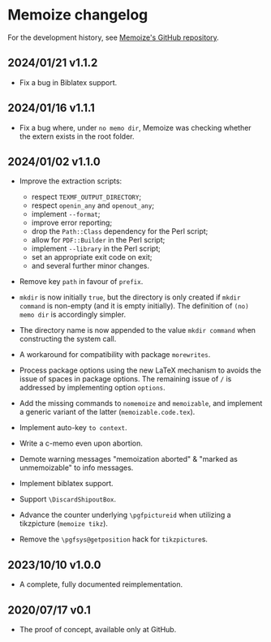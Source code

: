 # Memoize changelog

For the development history, see [Memoize's GitHub
repository](https://github.com/sasozivanovic/memoize).

## 2024/01/21 v1.1.2

* Fix a bug in Biblatex support.

## 2024/01/16 v1.1.1

* Fix a bug where, under `no memo dir`, Memoize was checking whether the extern
  exists in the root folder.

## 2024/01/02 v1.1.0

* Improve the extraction scripts:
  * respect `TEXMF_OUTPUT_DIRECTORY`;
  * respect `openin_any` and `openout_any`;
  * implement `--format`;
  * improve error reporting;
  * drop the `Path::Class` dependency for the Perl script;
  * allow for `PDF::Builder` in the Perl script;
  * implement `--library` in the Perl script;
  * set an appropriate exit code on exit;
  * and several further minor changes.

* Remove key `path` in favour of `prefix`. 

* `mkdir` is now initially `true`, but the directory is only created if `mkdir
  command` is non-empty (and it is empty initially).  The definition of `(no)
  memo dir` is accordingly simpler.

* The directory name is now appended to the value `mkdir command` when
  constructing the system call.

* A workaround for compatibility with package `morewrites`.

* Process package options using the new LaTeX mechanism to avoids the issue of
  spaces in package options.  The remaining issue of `/` is addressed by
  implementing option `options`.

* Add the missing commands to `nomemoize` and `memoizable`, and implement a
  generic variant of the latter (`memoizable.code.tex`).

* Implement auto-key `to context`.

* Write a c-memo even upon abortion.

* Demote warning messages "memoization aborted" & "marked as unmemoizable" to
  info messages.

* Implement biblatex support.

* Support `\DiscardShipoutBox`.

* Advance the counter underlying `\pgfpictureid` when utilizing a tikzpicture
  (`memoize tikz`).

* Remove the `\pgfsys@getposition` hack for `tikzpicture`s.

## 2023/10/10 v1.0.0

* A complete, fully documented reimplementation.

## 2020/07/17 v0.1

* The proof of concept, available only at GitHub.

